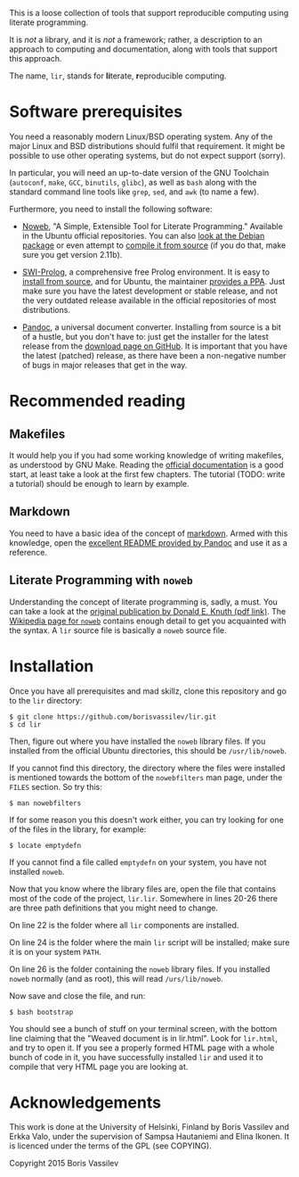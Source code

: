 This is a loose collection of tools that support reproducible
computing using literate programming.

It is *not* a library, and it is *not* a framework; rather, a
description to an approach to computing and documentation, along with
tools that support this approach.

The name, `lir`, stands for **li**terate, **r**eproducible computing.

# Software prerequisites
You need a reasonably modern Linux/BSD operating system.
Any of the major Linux and BSD distributions should fulfil that requirement.
It might be possible to use other operating systems, but do not expect support (sorry).

In particular, you will need an up-to-date version of the GNU Toolchain (`autoconf`, `make`, `GCC`, `binutils`, `glibc`), as well as `bash` along with the standard command line tools like `grep`, `sed`, and `awk` (to name a few).

Furthermore, you need to install the following software:

  - [Noweb](https://www.cs.tufts.edu/~nr/noweb/), "A Simple, Extensible Tool for Literate Programming."
    Available in the Ubuntu official repositories.
    You can also [look at the Debian package](http://packages.debian.org/noweb) or even attempt to [compile it from source](ftp://www.eecs.harvard.edu/pub/nr) (if you do that, make sure you get version 2.11b).

  - [SWI-Prolog](http://www.swi-prolog.org/), a comprehensive free Prolog environment.
    It is easy to [install from source](http://www.swi-prolog.org/git.html), and for Ubuntu, the maintainer [provides a PPA](http://www.swi-prolog.org/build/Debian.txt).
    Just make sure you have the latest development or stable release, and not the very outdated release available in the official repositories of most distributions.

  - [Pandoc](http://pandoc.org/), a universal document converter.
    Installing from source is a bit of a hustle, but you don't have to: just get the installer for the latest release from the [download page on GitHub](https://github.com/jgm/pandoc/releases/tag/1.15.0.6).
    It is important that you have the latest (patched) release, as there have been a non-negative number of bugs in major releases that get in the way.

# Recommended reading

## Makefiles
It would help you if you had some working knowledge of writing makefiles, as understood by GNU Make.
Reading the [official documentation](https://www.gnu.org/software/make/manual/html_node/index.html) is a good start, at least take a look at the first few chapters.
The tutorial (TODO: write a tutorial) should be enough to learn by example.

## Markdown
You need to have a basic idea of the concept of [markdown](https://en.wikipedia.org/wiki/Markdown).
Armed with this knowledge, open the [excellent README provided by Pandoc](http://pandoc.org/README.html) and use it as a reference.

## Literate Programming with `noweb`
Understanding the concept of literate programming is, sadly, a must.
You can take a look at the [original publication by Donald E. Knuth (pdf link)](http://www.literateprogramming.com/knuthweb.pdf).
The [Wikipedia page for `noweb`](https://en.wikipedia.org/wiki/Noweb) contains enough detail to get you acquainted with the syntax.
A `lir` source file is basically a `noweb` source file.

# Installation
Once you have all prerequisites and mad skillz, clone this repository and go to the `lir` directory:

~~~~
$ git clone https://github.com/borisvassilev/lir.git
$ cd lir
~~~~

Then, figure out where you have installed the `noweb` library files.
If you installed from the official Ubuntu directories, this should be `/usr/lib/noweb`.

If you cannot find this directory, the directory where the files were installed is mentioned towards the bottom of the `nowebfilters` man page, under the `FILES` section.
So try this:

~~~~
$ man nowebfilters
~~~~

If for some reason you this doesn't work either, you can try looking for one of the files in the library, for example:

~~~~
$ locate emptydefn
~~~~

If you cannot find a file called `emptydefn` on your system, you have not installed `noweb`.

Now that you know where the library files are, open the file that contains most of the code of the project, `lir.lir`. Somewhere in lines 20-26 there are three path definitions that you might need to change.

On line 22 is the folder where all `lir` components are installed.

On line 24 is the folder where the main `lir` script will be installed; make sure it is on your system `PATH`.

On line 26 is the folder containing the `noweb` library files.
If you installed `noweb` normally (and as root), this will read `/urs/lib/noweb`.

Now save and close the file, and run:

~~~~
$ bash bootstrap
~~~~

You should see a bunch of stuff on your terminal screen, with the bottom line claiming that the "Weaved document is in lir.html".
Look for `lir.html`, and try to open it.
If you see a properly formed HTML page with a whole bunch of code in it, you have successfully installed `lir` and used it to compile that very HTML page you are looking at.

# Acknowledgements
This work is done at the University of Helsinki, Finland by Boris Vassilev and Erkka Valo, under the supervision of Sampsa Hautaniemi and Elina Ikonen.
It is licenced under the terms of the GPL (see COPYING).

Copyright 2015 Boris Vassilev
